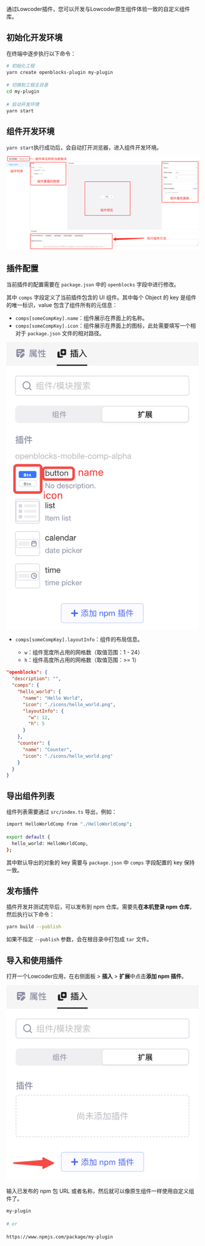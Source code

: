 通过Lowcoder插件，您可以开发与Lowcoder原生组件体验一致的自定义组件库。

## 初始化开发环境

在终端中逐步执行以下命令：

```bash
# 初始化工程
yarn create openblocks-plugin my-plugin

# 切换到工程主目录
cd my-plugin

# 启动开发环境
yarn start
```

## 组件开发环境

​`yarn start`​ 执行成功后，会自动打开浏览器，进入组件开发环境。

![](assets/1-20231002233242-f7jzko0.png)​

## 插件配置

当前插件的配置需要在 `package.json`​ 中的 `openblocks`​ 字段中进行修改。

其中 `comps`​ 字段定义了当前插件包含的 UI 组件。其中每个 Object 的 key 是组件的唯一标识，value 包含了组件所有的元信息：

* ​`comps[someCompKey].name`​：组件展示在界面上的名称。
* ​`comps[someCompKey].icon`​：组件展示在界面上的图标，此处需要填写一个相对于 `package.json`​ 文件的相对路径。

![](assets/2-20231002233242-ceyfz87.png)​

* ​`comps[someCompKey].layoutInfo`​：组件的布局信息。

  * ​`w`​：组件宽度所占用的网格数（取值范围：1 - 24）
  * ​`h`​：组件高度所占用的网格数（取值范围：>= 1）

```json
"openblocks": {
  "description": "",
  "comps": {
    "hello_world": {
      "name": "Hello World",
      "icon": "./icons/hello_world.png",
      "layoutInfo": {
        "w": 12,
        "h": 5
      }
    },
    "counter": {
      "name": "Counter",
      "icon": "./icons/hello_world.png"
    }
  }
}
```

## 导出组件列表

组件列表需要通过 `src/index.ts`​ 导出，例如：

```bash
import HelloWorldComp from "./HelloWorldComp";

export default {
  hello_world: HelloWorldComp,
};
```

其中默认导出的对象的 key 需要与 `package.json`​ 中 `comps`​ 字段配置的 key 保持一致。

## 发布插件

插件开发并测试完毕后，可以发布到 npm 仓库。需要先​**在本机登录 npm 仓库**​，然后执行以下命令：

```bash
yarn build --publish
```

如果不指定 `--publish`​ 参数，会在根目录中打包成 `tar`​ 文件。

## 导入和使用插件

打开一个Lowcoder应用，在右侧面板 > **插入** > **扩展**中点击​**添加 npm 插件**​。

![](assets/3-20231002233242-8id912t.png)​

输入已发布的 npm 包 URL 或者名称，然后就可以像原生组件一样使用自定义组件了。

```bash
my-plugin

# or

https://www.npmjs.com/package/my-plugin
```